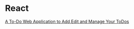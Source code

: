 # React 
[A To-Do Web Application to Add,Edit and Manage Your ToDos](https://manaage-todos.netlify.app)
